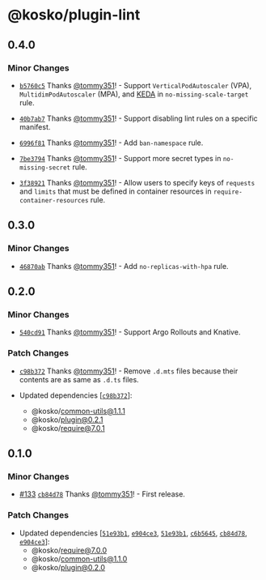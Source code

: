 # @kosko/plugin-lint

## 0.4.0

### Minor Changes

- [`b5760c5`](https://github.com/tommy351/kosko/commit/b5760c56ae18039ae52d55fd01306f50ff36ef0b) Thanks [@tommy351](https://github.com/tommy351)! - Support `VerticalPodAutoscaler` (VPA), `MultidimPodAutoscaler` (MPA), and [KEDA](https://keda.sh/) in `no-missing-scale-target` rule.

- [`40b7ab7`](https://github.com/tommy351/kosko/commit/40b7ab7691e2e1995f4d2d58fafea31044c9b894) Thanks [@tommy351](https://github.com/tommy351)! - Support disabling lint rules on a specific manifest.

- [`6996f81`](https://github.com/tommy351/kosko/commit/6996f8190ff47e633b5fecb41c00f39bad6aaf66) Thanks [@tommy351](https://github.com/tommy351)! - Add `ban-namespace` rule.

- [`7be3794`](https://github.com/tommy351/kosko/commit/7be3794ccc67ebc54a1f87568fe5cd083f716eeb) Thanks [@tommy351](https://github.com/tommy351)! - Support more secret types in `no-missing-secret` rule.

- [`3f38921`](https://github.com/tommy351/kosko/commit/3f38921fee4a0c5d4baddfdcb61afb5bd746ded3) Thanks [@tommy351](https://github.com/tommy351)! - Allow users to specify keys of `requests` and `limits` that must be defined in container resources in `require-container-resources` rule.

## 0.3.0

### Minor Changes

- [`46870ab`](https://github.com/tommy351/kosko/commit/46870ab0bd137fa4c70d9ee74fee45ed12c1e4a2) Thanks [@tommy351](https://github.com/tommy351)! - Add `no-replicas-with-hpa` rule.

## 0.2.0

### Minor Changes

- [`540cd91`](https://github.com/tommy351/kosko/commit/540cd9102773892d43c874e47269e4251e47db99) Thanks [@tommy351](https://github.com/tommy351)! - Support Argo Rollouts and Knative.

### Patch Changes

- [`c98b372`](https://github.com/tommy351/kosko/commit/c98b372430983a66c4a78e9358ac26c2cd342718) Thanks [@tommy351](https://github.com/tommy351)! - Remove `.d.mts` files because their contents are as same as `.d.ts` files.

- Updated dependencies [[`c98b372`](https://github.com/tommy351/kosko/commit/c98b372430983a66c4a78e9358ac26c2cd342718)]:
  - @kosko/common-utils@1.1.1
  - @kosko/plugin@0.2.1
  - @kosko/require@7.0.1

## 0.1.0

### Minor Changes

- [#133](https://github.com/tommy351/kosko/pull/133) [`cb84d78`](https://github.com/tommy351/kosko/commit/cb84d786f30ef0ef09e9d4b7dfc33b74f7e7cc49) Thanks [@tommy351](https://github.com/tommy351)! - First release.

### Patch Changes

- Updated dependencies [[`51e93b1`](https://github.com/tommy351/kosko/commit/51e93b134a0f1bf4e05e5d7b9684f1e1cf068edb), [`e904ce3`](https://github.com/tommy351/kosko/commit/e904ce313295d4737ed9bf0d711c26c53f63fd88), [`51e93b1`](https://github.com/tommy351/kosko/commit/51e93b134a0f1bf4e05e5d7b9684f1e1cf068edb), [`c6b5645`](https://github.com/tommy351/kosko/commit/c6b5645ad98f9121c555e5749f2c5ca95ba861a2), [`cb84d78`](https://github.com/tommy351/kosko/commit/cb84d786f30ef0ef09e9d4b7dfc33b74f7e7cc49), [`e904ce3`](https://github.com/tommy351/kosko/commit/e904ce313295d4737ed9bf0d711c26c53f63fd88)]:
  - @kosko/require@7.0.0
  - @kosko/common-utils@1.1.0
  - @kosko/plugin@0.2.0
